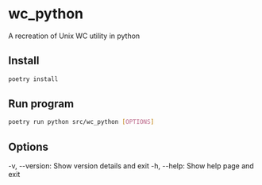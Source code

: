 # wc_python

A recreation of Unix WC utility in python

## Install

```bash
poetry install
```

## Run program

```bash
poetry run python src/wc_python [OPTIONS]
```

## Options

-v, --version: Show version details and exit
-h, --help: Show help page and exit
